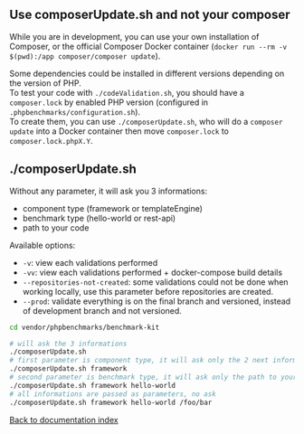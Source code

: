 Use composerUpdate.sh and not your composer
-

While you are in development, you can use your own installation of Composer, or the official Composer Docker container (`docker run --rm -v $(pwd):/app composer/composer update`).

Some dependencies could be installed in different versions depending on the version of PHP.
<br>
To test your code with `./codeValidation.sh`,
you should have a `composer.lock` by enabled PHP version (configured in `.phpbenchmarks/configuration.sh`).
<br>
To create them, you can use `./composerUpdate.sh`, who will do a `composer update` into a Docker container then move `composer.lock` to `composer.lock.phpX.Y`.

./composerUpdate.sh
-

Without any parameter, it will ask you 3 informations:
* component type (framework or templateEngine)
* benchmark type (hello-world or rest-api)
* path to your code

Available options:
* `-v`: view each validations performed
* `-vv`: view each validations performed + docker-compose build details
* `--repositories-not-created`: some validations could not be done when working locally, use this parameter before repositories are created.
* `--prod`: validate everything is on the final branch and versioned, instead of development branch and not versioned.

```bash
cd vendor/phpbenchmarks/benchmark-kit

# will ask the 3 informations
./composerUpdate.sh
# first parameter is component type, it will ask only the 2 next informations
./composerUpdate.sh framework
# second parameter is benchmark type, it will ask only the path to your code
./composerUpdate.sh framework hello-world
# all informations are passed as parameters, no ask
./composerUpdate.sh framework hello-world /foo/bar
```

[Back to documentation index](../README.md)
